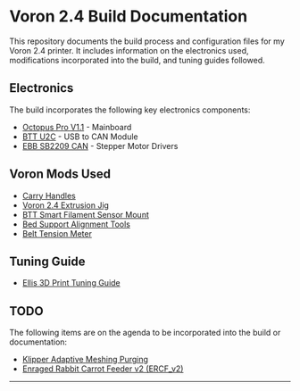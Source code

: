 # Voron 2.4 Build Documentation

This repository documents the build process and configuration files for my Voron 2.4 printer. It includes information on the electronics used, modifications incorporated into the build, and tuning guides followed.

## Electronics

The build incorporates the following key electronics components:

- [Octopus Pro V1.1](https://github.com/bigtreetech/BIGTREETECH-OCTOPUS-Pro) - Mainboard
- [BTT U2C](https://github.com/bigtreetech/U2C) - USB to CAN Module
- [EBB SB2209 CAN](https://github.com/bigtreetech/EBB/tree/master/EBB%20SB2240_2209%20CAN) - Stepper Motor Drivers

## Voron Mods Used


- [Carry Handles](https://mods.vorondesign.com/detail/xa84lhUN5aMX4nmfZquaQ)
- [Voron 2.4 Extrusion Jig](https://mods.vorondesign.com/detail/SSoHrEC3VElDLwDLw2GA5Q)
- [BTT Smart Filament Sensor Mount](https://mods.vorondesign.com/detail/yrBU4iTiddQRSvLqSDWMuA)
- [Bed Support Alignment Tools](https://mods.vorondesign.com/detail/uyUx7XLef032YYu60SAvg)
- [Belt Tension Meter](https://mods.vorondesign.com/detail/fmmg4Yx2BLULkfDDpZnAng)

## Tuning Guide

- [Ellis 3D Print Tuning Guide](https://ellis3dp.com/Print-Tuning-Guide/)

## TODO

The following items are on the agenda to be incorporated into the build or documentation:

- [Klipper Adaptive Meshing Purging](https://github.com/kyleisah/Klipper-Adaptive-Meshing-Purging)
- [Enraged Rabbit Carrot Feeder v2 (ERCF_v2)](https://github.com/Enraged-Rabbit-Community/ERCF_v2)

---